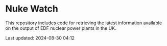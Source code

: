 # Nuke Watch

This repository includes code for retrieving the latest information available on the output of EDF nuclear power plants in the UK.

Last updated: 2024-08-30 04:12